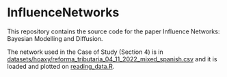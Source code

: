 # InfluenceNetworks
This repository contains the source code for the paper Influence Networks: Bayesian Modelling and Diffusion.

The network used in the Case of Study (Section 4) is in [datasets/hoaxy/reforma_tributaria_04_11_2022_mixed_spanish.csv](datasets/hoaxy/reforma_tributaria_04_11_2022_mixed_spanish.csv) and it is loaded and plotted on [reading_data.R](reading_data.R). 
